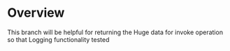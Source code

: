 # Overview

This branch will be helpful for returning the Huge data for invoke operation so that Logging functionality tested
